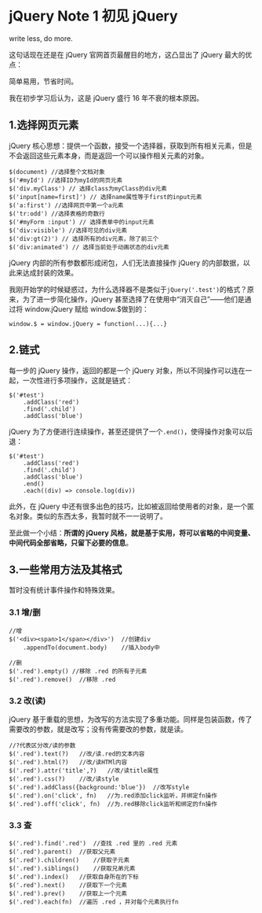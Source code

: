 ﻿# jQuery Note 1 初见 jQuery

write less, do more.

这句话现在还是在 jQuery 官网首页最醒目的地方，这凸显出了 jQuery 最大的优点：

简单易用，节省时间。

我在初步学习后认为，这是 jQuery 盛行 16 年不衰的根本原因。

## 1.选择网页元素

jQuery 核心思想：提供一个函数，接受一个选择器，获取到所有相关元素，但是不会返回这些元素本身，而是返回一个可以操作相关元素的对象。

```JS
$(document) //选择整个文档对象
$('#myId') //选择ID为myId的网页元素
$('div.myClass') // 选择class为myClass的div元素
$('input[name=first]') // 选择name属性等于first的input元素
$('a:first') //选择网页中第一个a元素
$('tr:odd') //选择表格的奇数行
$('#myForm :input') // 选择表单中的input元素
$('div:visible') //选择可见的div元素
$('div:gt(2)') // 选择所有的div元素，除了前三个
$('div:animated') // 选择当前处于动画状态的div元素
```

jQuery 内部的所有参数都形成闭包，人们无法直接操作 jQuery 的内部数据，以此来达成封装的效果。

我刚开始学的时候疑惑过，为什么选择器不是类似于`jQuery('.test')`的格式？原来，为了进一步简化操作，jQuery 甚至选择了在使用中“消灭自己”——他们是通过将 window.jQuery 赋给 window.$做到的：

```JS
window.$ = window.jQuery = function(...){...}
```

## 2.链式

每一步的 jQuery 操作，返回的都是一个 jQuery 对象，所以不同操作可以连在一起，一次性进行多项操作，这就是链式：

```JS
$('#test')
    .addClass('red')
    .find('.child')
    .addClass('blue')
```

jQuery 为了方便进行连续操作，甚至还提供了一个`.end()`，使得操作对象可以后退：

```JS
$('#test')
    .addClass('red')
    .find('.child')
    .addClass('blue')
    .end()
    .each((div) => console.log(div))
```

此外，在 jQuery 中还有很多出色的技巧，比如被返回给使用者的对象，是一个匿名对象。类似的东西太多，我暂时就不一一说明了。

至此做一个小结：**所谓的 jQuery 风格，就是基于实用，将可以省略的中间变量、中间代码全部省略，只留下必要的信息**。

## 3.一些常用方法及其格式

暂时没有统计事件操作和特殊效果。

### 3.1 增/删

```JS
//增
$('<div><span>1</span></div>')  //创建div
    .appendTo(document.body)    //插入body中
```

```JS
//删
$('.red').empty() //移除 .red 的所有子元素
$('.red').remove()  //移除 .red
```

### 3.2 改(读)

jQuery 基于重载的思想，为改写的方法实现了多重功能。同样是包装函数，传了需要改的参数，就是改写；没有传需要改的参数，就是读。

```JS
//?代表区分改/读的参数
$('.red').text(?)   //改/读.red的文本内容
$('.red').html(?)   //改/读HTMl内容
$('.red').attr('title',?)   //改/读title属性
$('.red').css(?)    //改/读style
$('.red').addClass({background:'blue'})  //改写style
$('.red').on('click', fn)   //为.red添加click监听，并绑定fn操作
$('.red').off('click', fn)  //为.red移除click监听和绑定的fn操作
```

### 3.3 查

```JS
$('.red').find('.red')  //查找 .red 里的 .red 元素
$('.red').parent()  //获取父元素
$('.red').children()    //获取子元素
$('.red').siblings()    //获取兄弟元素
$('.red').index()   //获取自身所在的下标
$('.red').next()    //获取下一个元素
$('.red').prev()    //获取上一个元素
$('.red').each(fn)  //遍历 .red ，并对每个元素执行fn
```
